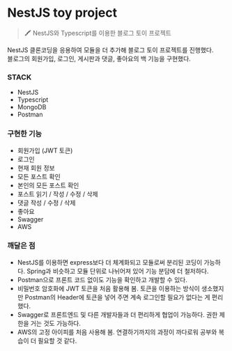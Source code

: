 
# NestJS toy project
> 🖍 NestJS와 Typescript를 이용한 블로그 토이 프로젝트

NestJS 클론코딩을 응용하여 모듈을 더 추가해 블로그 토이 프로젝트를 진행했다. <br> 
블로그의 회원가입, 로그인, 게시판과 댓글, 좋아요의 백 기능을 구현했다.

### STACK
* NestJS
* Typescript
* MongoDB
* Postman

### 구현한 기능
* 회원가입 (JWT 토큰)
* 로그인
* 현재 회원 정보
* 모든 포스트 확인
* 본인의 모든 포스트 확인
* 포스트 읽기 / 작성 / 수정 / 삭제
* 댓글 작성 / 수정 / 삭제
* 좋아요
* Swagger
* AWS

### 깨달은 점
* NestJS를 이용하면 express보다 더 체계화되고 모듈로써 분리된 코딩이 가능하다. Spring과 비슷하고 모듈 단위로 나뉘어져 있어 기능 분담에 더 철저하다.
* Postman으로 프론트 코드 없이도 기능을 확인하고 개발할 수 있다. 
* 비밀번호 암호화에 JWT 토큰을 처음 활용해 봄. 토큰을 이용하는 방식이 생소했지만 Postman의 Header에 토큰을 넣어 주면 계속 로그인할 필요가 없다는 게 편리했다.
* Swagger로 프론트엔드 및 다른 개발자들과 더 편리하게 협업이 가능하다. 권한 제한을 거는 것도 가능하다.
* AWS의 고정 아이피를 처음 사용해 봄. 연결하기까지의 과정이 까다로워 공부와 복습이 더 필요할 것 같다.
